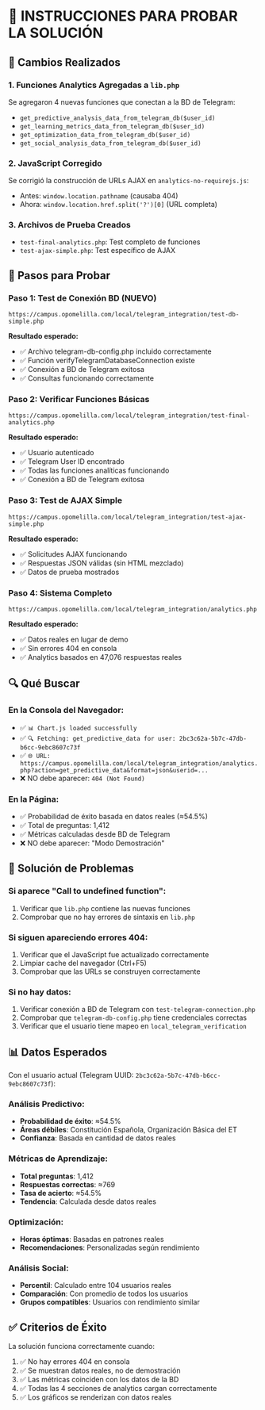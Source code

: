 # 🧪 INSTRUCCIONES PARA PROBAR LA SOLUCIÓN

## 🔧 Cambios Realizados

### 1. Funciones Analytics Agregadas a `lib.php`
Se agregaron 4 nuevas funciones que conectan a la BD de Telegram:
- `get_predictive_analysis_data_from_telegram_db($user_id)`
- `get_learning_metrics_data_from_telegram_db($user_id)`
- `get_optimization_data_from_telegram_db($user_id)`
- `get_social_analysis_data_from_telegram_db($user_id)`

### 2. JavaScript Corregido
Se corrigió la construcción de URLs AJAX en `analytics-no-requirejs.js`:
- Antes: `window.location.pathname` (causaba 404)
- Ahora: `window.location.href.split('?')[0]` (URL completa)

### 3. Archivos de Prueba Creados
- `test-final-analytics.php`: Test completo de funciones
- `test-ajax-simple.php`: Test específico de AJAX

## 🚀 Pasos para Probar

### Paso 1: Test de Conexión BD (NUEVO)
```
https://campus.opomelilla.com/local/telegram_integration/test-db-simple.php
```

**Resultado esperado:**
- ✅ Archivo telegram-db-config.php incluido correctamente
- ✅ Función verifyTelegramDatabaseConnection existe
- ✅ Conexión a BD de Telegram exitosa
- ✅ Consultas funcionando correctamente

### Paso 2: Verificar Funciones Básicas
```
https://campus.opomelilla.com/local/telegram_integration/test-final-analytics.php
```

**Resultado esperado:**
- ✅ Usuario autenticado
- ✅ Telegram User ID encontrado
- ✅ Todas las funciones analíticas funcionando
- ✅ Conexión a BD de Telegram exitosa

### Paso 3: Test de AJAX Simple
```
https://campus.opomelilla.com/local/telegram_integration/test-ajax-simple.php
```

**Resultado esperado:**
- ✅ Solicitudes AJAX funcionando
- ✅ Respuestas JSON válidas (sin HTML mezclado)
- ✅ Datos de prueba mostrados

### Paso 4: Sistema Completo
```
https://campus.opomelilla.com/local/telegram_integration/analytics.php
```

**Resultado esperado:**
- ✅ Datos reales en lugar de demo
- ✅ Sin errores 404 en consola
- ✅ Analytics basados en 47,076 respuestas reales

## 🔍 Qué Buscar

### En la Consola del Navegador:
- ✅ `📊 Chart.js loaded successfully`
- ✅ `🔍 Fetching: get_predictive_data for user: 2bc3c62a-5b7c-47db-b6cc-9ebc8607c73f`
- ✅ `🌐 URL: https://campus.opomelilla.com/local/telegram_integration/analytics.php?action=get_predictive_data&format=json&userid=...`
- ❌ NO debe aparecer: `404 (Not Found)`

### En la Página:
- ✅ Probabilidad de éxito basada en datos reales (≈54.5%)
- ✅ Total de preguntas: 1,412
- ✅ Métricas calculadas desde BD de Telegram
- ❌ NO debe aparecer: "Modo Demostración"

## 🐛 Solución de Problemas

### Si aparece "Call to undefined function":
1. Verificar que `lib.php` contiene las nuevas funciones
2. Comprobar que no hay errores de sintaxis en `lib.php`

### Si siguen apareciendo errores 404:
1. Verificar que el JavaScript fue actualizado correctamente
2. Limpiar cache del navegador (Ctrl+F5)
3. Comprobar que las URLs se construyen correctamente

### Si no hay datos:
1. Verificar conexión a BD de Telegram con `test-telegram-connection.php`
2. Comprobar que `telegram-db-config.php` tiene credenciales correctas
3. Verificar que el usuario tiene mapeo en `local_telegram_verification`

## 📊 Datos Esperados

Con el usuario actual (Telegram UUID: `2bc3c62a-5b7c-47db-b6cc-9ebc8607c73f`):

### Análisis Predictivo:
- **Probabilidad de éxito**: ≈54.5%
- **Áreas débiles**: Constitución Española, Organización Básica del ET
- **Confianza**: Basada en cantidad de datos reales

### Métricas de Aprendizaje:
- **Total preguntas**: 1,412
- **Respuestas correctas**: ≈769
- **Tasa de acierto**: ≈54.5%
- **Tendencia**: Calculada desde datos reales

### Optimización:
- **Horas óptimas**: Basadas en patrones reales
- **Recomendaciones**: Personalizadas según rendimiento

### Análisis Social:
- **Percentil**: Calculado entre 104 usuarios reales
- **Comparación**: Con promedio de todos los usuarios
- **Grupos compatibles**: Usuarios con rendimiento similar

## ✅ Criterios de Éxito

La solución funciona correctamente cuando:
1. ✅ No hay errores 404 en consola
2. ✅ Se muestran datos reales, no de demostración
3. ✅ Las métricas coinciden con los datos de la BD
4. ✅ Todas las 4 secciones de analytics cargan correctamente
5. ✅ Los gráficos se renderizan con datos reales 